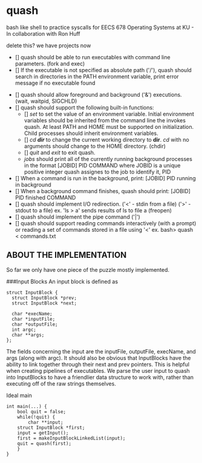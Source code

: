 # quash
bash like shell to practice syscalls for EECS 678 Operating Systems at KU - In collaboration with Ron Huff

delete this? we have projects now
- [] quash should be able to run executables with command line parameters. (fork and exec)
- [] If the executable is not specified as absolute path ('/'), quash should search in directories in the PATH environment variable, print error message if no executable found
+ [] quash should allow foreground and background ('&') executions. (wait, waitpid, SIGCHLD)
+ [] quash should support the following built-in functions:
  - [] *set* to set the value of an environment variable. Initial environment variables should be inherited from the command line the invokes quash. At least PATH and HOME must be supported on initialization. Child processes should inherit environment variables.
  - [] *cd **dir*** to change the current working directory to **dir**. *cd* with no arguments should change to the HOME directory. (chdir)
  - [] *quit* and *exit* to exit quash.
  - *jobs* should print all of the currently running background processes in the format [JOBID] PID COMMAND where JOBID is a unique positive integer quash assignes to the job to identify it, PID
+ [] When a command is run in the background, print: [JOBID] PID running in background
+ [] When a background command finishes, quash should print: [JOBID] PID finished COMMAND
+ [] quash should implement I/O redirection. ('<' - stdin from a file) ('>' - stdout to a file) ex. 'ls > a' sends results of ls to file a (freopen)
+ [] quash should implement the pipe command ('|')
+ [] quash should support reading commands interactively (with a prompt) or reading a set of commands stored in a file using '<' ex. bash> quash < commands.txt

## ABOUT THE IMPLEMENTATION
So far we only have one piece of the puzzle mostly implemented.

###Input Blocks
An input block is defined as
```
struct InputBlock {
  struct InputBlock *prev;
  struct InputBlock *next;

  char *execName;
  char *inputFile; 
  char *outputFile;
  int argc;
  char **args;
};
```
The fields concerning the input are the inputFile, outputFile, execName, and args (along with argc).
It should also be obvious that InputBlocks have the ability to link together through their next and prev pointers. This is helpful when creating pipelines of executables.
We parse the user input to quash into InputBlocks to have a friendlier data structure to work with, rather than executing off of the raw strings themselves.

Ideal main
```
int main(...) {
    bool quit = false;
    while(!quit) {
        char **input;
	struct InputBlock *first;
	input = getInput();
	first = makeInputBlockLinkedList(input);
	quit = quash(first);
    }
}
```

